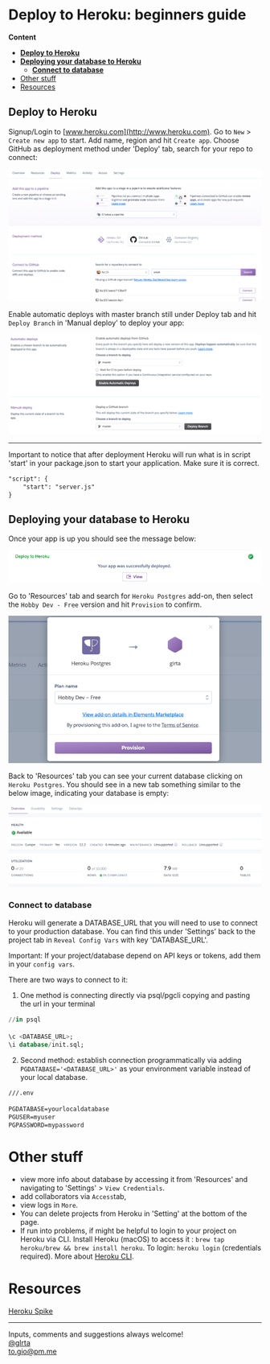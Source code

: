 <!-- omit in toc -->
# Deploy to Heroku: beginners guide

**Content**
- [**Deploy to Heroku**](#deploy-to-heroku)
- [**Deploying your database to Heroku**](#deploying-your-database-to-heroku)
  - [**Connect to database**](#connect-to-database)
- [Other stuff](#other-stuff)
- [Resources](#resources)


## Deploy to Heroku

Signup/Login to [www.heroku.com](http://www.heroku.com). Go to `New` > `Create new app` to start. Add name, region and hit `Create app`. Choose GitHub as deployment method under 'Deploy' tab, search for your repo to connect: 

![Deploy%20to%20Heroku%20beginners%20guide%20e1dee2ab8987423d8d3ae90769d9bfe7/Screenshot_2020-05-21_at_21.40.17.png](./img/Screenshot_2020-05-21_at_21.40.17.png)

Enable automatic deploys with master branch still under Deploy tab and hit `Deploy Branch` in 'Manual deploy' to deploy your app:

![Deploy%20to%20Heroku%20beginners%20guide%20e1dee2ab8987423d8d3ae90769d9bfe7/Screenshot_2020-05-21_at_21.42.46.png](./img/Screenshot_2020-05-21_at_21.42.46.png)

---

Important to notice that after deployment Heroku will run what is in script 'start' in your package.json to start your application. Make sure it is correct.

```
"script": {
	"start": "server.js"
}
```

## Deploying your database to Heroku

Once your app is up you should see the message below:

![Deploy%20to%20Heroku%20beginners%20guide%20e1dee2ab8987423d8d3ae90769d9bfe7/Screenshot_2020-05-21_at_21.51.32.png](./img/Screenshot_2020-05-21_at_21.51.32.png)

Go to 'Resources' tab and search for `Heroku Postgres` add-on, then select the `Hobby Dev - Free` version and hit `Provision` to confirm.

![Deploy%20to%20Heroku%20beginners%20guide%20e1dee2ab8987423d8d3ae90769d9bfe7/Screenshot_2020-05-21_at_21.54.20.png](./img/Screenshot_2020-05-21_at_21.54.20.png)

Back to 'Resources' tab you can see your current database clicking on `Heroku Postgres`. You should see in a new tab something similar to the below image, indicating your database is empty:

![Deploy%20to%20Heroku%20beginners%20guide%20e1dee2ab8987423d8d3ae90769d9bfe7/Screenshot_2020-05-21_at_22.02.27.png](./img/Screenshot_2020-05-21_at_22.02.27.png)

### Connect to database

Heroku will generate a DATABASE_URL that you will need to use to connect to your production database. You can find this under 'Settings' back to the project tab in `Reveal Config Vars` with key 'DATABASE_URL'. 

Important: If your project/database depend on API keys or tokens, add them in your `config vars`.

There are two ways to connect to it:

1.  One method is connecting directly via psql/pgcli copying and pasting the url in your terminal 

```sql
//in psql

\c <DATABASE_URL>;
\i database/init.sql;
```

2. Second method: establish connection programmatically via adding `PGDATABASE='<DATABASE_URL>'` as your environment variable instead of your local database. 

```
///.env

PGDATABASE=yourlocaldatabase
PGUSER=myuser
PGPASSWORD=mypassword
```

# Other stuff

- view more info about database by accessing it from 'Resources' and navigating to 'Settings' > `View Credentials`.
- add collaborators via `Access`tab,
- view logs in `More`.
- You can delete projects from Heroku in 'Setting' at the bottom of the page.
- If run into problems, if might be helpful to login to your project on Heroku via CLI. Install Heroku  (macOS) to access it : `brew tap heroku/brew && brew install heroku`. To login: `heroku login` (credentials required). More about [Heroku CLI](https://devcenter.heroku.com/articles/heroku-cli-commands).

# Resources

[Heroku Spike](https://github.com/fac19/research/blob/master/week4/heroku.md)

---

Inputs, comments and suggestions always welcome!</br>
[@glrta](https://github.com/glrta)</br>
to.gio@pm.me